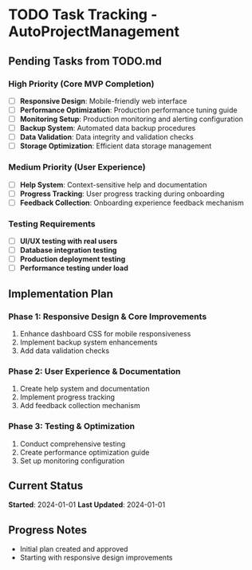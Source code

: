 # TODO Task Tracking - AutoProjectManagement

## Pending Tasks from TODO.md

### High Priority (Core MVP Completion)
- [ ] **Responsive Design**: Mobile-friendly web interface
- [ ] **Performance Optimization**: Production performance tuning guide
- [ ] **Monitoring Setup**: Production monitoring and alerting configuration
- [ ] **Backup System**: Automated data backup procedures
- [ ] **Data Validation**: Data integrity and validation checks
- [ ] **Storage Optimization**: Efficient data storage management

### Medium Priority (User Experience)
- [ ] **Help System**: Context-sensitive help and documentation
- [ ] **Progress Tracking**: User progress tracking during onboarding
- [ ] **Feedback Collection**: Onboarding experience feedback mechanism

### Testing Requirements
- [ ] **UI/UX testing with real users**
- [ ] **Database integration testing**
- [ ] **Production deployment testing**
- [ ] **Performance testing under load**

## Implementation Plan

### Phase 1: Responsive Design & Core Improvements
1. Enhance dashboard CSS for mobile responsiveness
2. Implement backup system enhancements
3. Add data validation checks

### Phase 2: User Experience & Documentation
1. Create help system and documentation
2. Implement progress tracking
3. Add feedback collection mechanism

### Phase 3: Testing & Optimization
1. Conduct comprehensive testing
2. Create performance optimization guide
3. Set up monitoring configuration

## Current Status
**Started**: 2024-01-01
**Last Updated**: 2024-01-01

## Progress Notes
- Initial plan created and approved
- Starting with responsive design improvements
